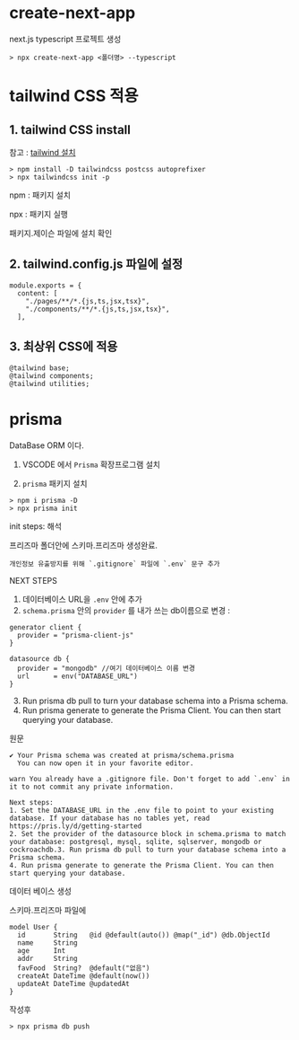 # create-next-app

next.js typescript 프로젝트 생성

```
> npx create-next-app <폴더명> --typescript
```

# tailwind CSS 적용

<h2>1. tailwind CSS install</h2>

참고 : [tailwind 설치](https://tailwindcss.com/docs/guides/nextjs)

```
> npm install -D tailwindcss postcss autoprefixer
> npx tailwindcss init -p
```

npm : 패키지 설치

npx : 패키지 실행

패키지.제이슨 파일에 설치 확인

<h2>2. tailwind.config.js 파일에 설정</h2>

```
module.exports = {
  content: [
    "./pages/**/*.{js,ts,jsx,tsx}",
    "./components/**/*.{js,ts,jsx,tsx}",
  ],
```

<h2>3. 최상위 CSS에 적용</h2>

```
@tailwind base;
@tailwind components;
@tailwind utilities;
```

# prisma

DataBase ORM 이다.

1. VSCODE 에서 `Prisma` 확장프로그램 설치

2. `prisma` 패키지 설치

```
> npm i prisma -D
> npx prisma init
```

init steps: 해석

프리즈마 폴더안에 스키마.프리즈마 생성완료.

```
개인정보 유출방지를 위해 `.gitignore` 파일에 `.env` 문구 추가
```

NEXT STEPS

1. 데이터베이스 URL을 `.env` 안에 추가
2. `schema.prisma` 안의 `provider` 를 내가 쓰는 db이름으로 변경 :

```
generator client {
  provider = "prisma-client-js"
}

datasource db {
  provider = "mongodb" //여기 데이터베이스 이름 변경
  url      = env("DATABASE_URL")
}
```

3. Run prisma db pull to turn your database schema into a Prisma schema.
4. Run prisma generate to generate the Prisma Client. You can then start querying your database.

원문

```
✔ Your Prisma schema was created at prisma/schema.prisma
  You can now open it in your favorite editor.

warn You already have a .gitignore file. Don't forget to add `.env` in it to not commit any private information.

Next steps:
1. Set the DATABASE_URL in the .env file to point to your existing database. If your database has no tables yet, read https://pris.ly/d/getting-started
2. Set the provider of the datasource block in schema.prisma to match your database: postgresql, mysql, sqlite, sqlserver, mongodb or cockroachdb.3. Run prisma db pull to turn your database schema into a Prisma schema.
4. Run prisma generate to generate the Prisma Client. You can then start querying your database.
```

데이터 베이스 생성

스키마.프리즈마 파일에

```
model User {
  id       String   @id @default(auto()) @map("_id") @db.ObjectId
  name     String
  age      Int
  addr     String
  favFood  String?  @default("없음")
  createAt DateTime @default(now())
  updateAt DateTime @updatedAt
}
```

작성후

```
> npx prisma db push
```
